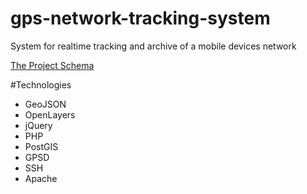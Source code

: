 # gps-network-tracking-system
System for realtime tracking and archive of a mobile devices network


[The Project Schema](Schema.pdf)

#Technologies
* GeoJSON
* OpenLayers
* jQuery
* PHP
* PostGIS
* GPSD
* SSH
* Apache

